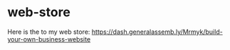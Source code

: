 # web-store
Here is the to my web store:
https://dash.generalassemb.ly/Mrmyk/build-your-own-business-website
